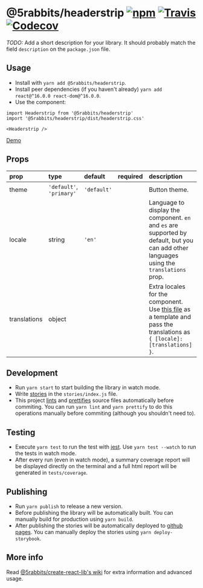 # @5rabbits/headerstrip [![npm](https://img.shields.io/npm/v/@5rabbits/headerstrip.svg?style=flat-square)](https://www.npmjs.com/package/@5rabbits/headerstrip) [![Travis](https://img.shields.io/travis/5rabbits/headerstrip.svg?style=flat-square)](https://travis-ci.org/5rabbits/headerstrip) [![Codecov](https://img.shields.io/codecov/c/repository/5rabbits/headerstrip.svg?style=flat-square)](https://codecov.io/gh/5rabbits/headerstrip)

_TODO:_ Add a short description for your library. It should probably match the field `description` on the `package.json` file.

## Usage

- Install with `yarn add @5rabbits/headerstrip`.
- Install peer dependencies (if you haven't already) `yarn add react@^16.0.0 react-dom@^16.0.0`.
- Use the component:

```es6
import Headerstrip from '@5rabbits/headerstrip'
import '@5rabbits/headerstrip/dist/headerstrip.css'

<Headerstrip />
```

[Demo](https://5rabbits.github.io/headerstrip)

## Props

| prop         | type                     | default     | required | description                                                                                                                                                                                       |
| :----------- | :----------------------- | :---------- | :------- | :------------------------------------------------------------------------------------------------------------------------------------------------------------------------------------------------ |
| theme        | `'default'`, `'primary'` | `'default'` |          | Button theme.                                                                                                                                                                                     |
| locale       | string                   | `'en'`      |          | Language to display the component. `en` and `es` are supported by default, but you can add other languages using the `translations` prop.                                                         |
| translations | object                   |             |          | Extra locales for the component. Use [this file](https://github.com/5rabbits/headerstrip/blob/master/src/locale/en.js) as a template and pass the translations as `{ [locale]: [translations] }`. |

## Development

- Run `yarn start` to start building the library in watch mode.
- Write [stories](https://storybook.js.org) in the `stories/index.js` file.
- This project [lints](https://eslint.org/) and [prettifies](https://prettier.io) source files automatically before commiting. You can run `yarn lint` and `yarn prettify` to do this operations manually before commiting (although you shouldn't need to).

## Testing

- Execute `yarn test` to run the test with [jest](https://facebook.github.io/jest/). Use `yarn test --watch` to run the tests in watch mode.
- After every run (even in watch mode), a summary coverage report will be displayed directly on the terminal and a full html report will be generated in `tests/coverage`.

## Publishing

- Run `yarn publish` to release a new version.
- Before publishing the library will be automatically built. You can manually build for production using `yarn build`.
- After publishing the stories will be automatically deployed to [github pages](https://5rabbits.github.io/headerstrip). You can manually deploy the stories using `yarn deploy-storybook`.

## More info

Read [@5rabbits/create-react-lib's wiki](https://github.com/5rabbits/create-react-lib/wiki) for extra information and advanced usage.
